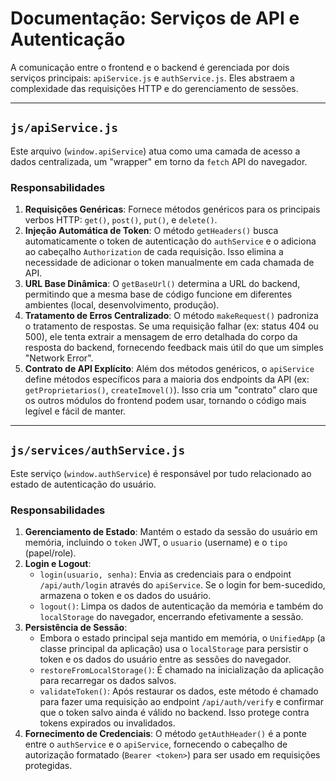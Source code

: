 # Documentação: Serviços de API e Autenticação

A comunicação entre o frontend e o backend é gerenciada por dois serviços principais: `apiService.js` e `authService.js`. Eles abstraem a complexidade das requisições HTTP e do gerenciamento de sessões.

---

## `js/apiService.js`

Este arquivo (`window.apiService`) atua como uma camada de acesso a dados centralizada, um "wrapper" em torno da `fetch` API do navegador.

### Responsabilidades

1.  **Requisições Genéricas**: Fornece métodos genéricos para os principais verbos HTTP: `get()`, `post()`, `put()`, e `delete()`.
2.  **Injeção Automática de Token**: O método `getHeaders()` busca automaticamente o token de autenticação do `authService` e o adiciona ao cabeçalho `Authorization` de cada requisição. Isso elimina a necessidade de adicionar o token manualmente em cada chamada de API.
3.  **URL Base Dinâmica**: O `getBaseUrl()` determina a URL do backend, permitindo que a mesma base de código funcione em diferentes ambientes (local, desenvolvimento, produção).
4.  **Tratamento de Erros Centralizado**: O método `makeRequest()` padroniza o tratamento de respostas. Se uma requisição falhar (ex: status 404 ou 500), ele tenta extrair a mensagem de erro detalhada do corpo da resposta do backend, fornecendo feedback mais útil do que um simples "Network Error".
5.  **Contrato de API Explícito**: Além dos métodos genéricos, o `apiService` define métodos específicos para a maioria dos endpoints da API (ex: `getProprietarios()`, `createImovel()`). Isso cria um "contrato" claro que os outros módulos do frontend podem usar, tornando o código mais legível e fácil de manter.

---

## `js/services/authService.js`

Este serviço (`window.authService`) é responsável por tudo relacionado ao estado de autenticação do usuário.

### Responsabilidades

1.  **Gerenciamento de Estado**: Mantém o estado da sessão do usuário em memória, incluindo o `token` JWT, o `usuario` (username) e o `tipo` (papel/role).
2.  **Login e Logout**:
    -   `login(usuario, senha)`: Envia as credenciais para o endpoint `/api/auth/login` através do `apiService`. Se o login for bem-sucedido, armazena o token e os dados do usuário.
    -   `logout()`: Limpa os dados de autenticação da memória e também do `localStorage` do navegador, encerrando efetivamente a sessão.
3.  **Persistência de Sessão**:
    -   Embora o estado principal seja mantido em memória, o `UnifiedApp` (a classe principal da aplicação) usa o `localStorage` para persistir o token e os dados do usuário entre as sessões do navegador.
    -   `restoreFromLocalStorage()`: É chamado na inicialização da aplicação para recarregar os dados salvos.
    -   `validateToken()`: Após restaurar os dados, este método é chamado para fazer uma requisição ao endpoint `/api/auth/verify` e confirmar que o token salvo ainda é válido no backend. Isso protege contra tokens expirados ou invalidados.
4.  **Fornecimento de Credenciais**: O método `getAuthHeader()` é a ponte entre o `authService` e o `apiService`, fornecendo o cabeçalho de autorização formatado (`Bearer <token>`) para ser usado em requisições protegidas.
